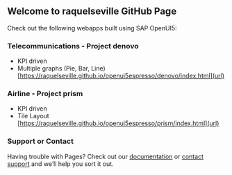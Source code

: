 ## Welcome to raquelseville GitHub Page

Check out the following webapps built using SAP OpenUI5:

### Telecommunications - Project denovo
- KPI driven
- Multiple graphs (Pie, Bar, Line)
[https://raquelseville.github.io/openui5espresso/denovo/index.html](url)

### Airline - Project prism
- KPI driven
- Tile Layout
[https://raquelseville.github.io/openui5espresso/prism/index.html](url)



### Support or Contact

Having trouble with Pages? Check out our [documentation](https://help.github.com/categories/github-pages-basics/) or [contact support](https://github.com/contact) and we’ll help you sort it out.

